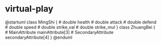 # virtual-play

@startuml
class MingShi {
    # double health
    # double attack
    # double defend
    # double speed
    # double strike_val
    # double strike_mul
}
class ZhuangBei {
    # MainAttribute mainAttribute[3]
    # SecondaryAttribute secondaryAttribute[4]
}
@enduml